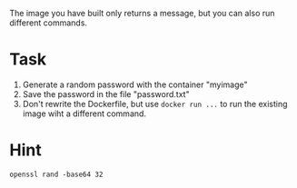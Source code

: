 The image you have built only returns a message, but you can also run different commands.

# Task
1. Generate a random password with the container "myimage"
2. Save the password in the file "password.txt"
3. Don't rewrite the Dockerfile, but use `docker run ...` to run the existing image wiht a different command.

# Hint
`openssl rand -base64 32`
